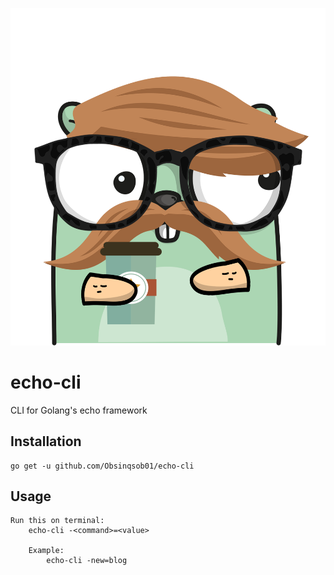 ![Echo cli gopher](https://github.com/Obsinqsob01/echo-cli/blob/master/Gopher.png)

# echo-cli
CLI for Golang's echo framework

## Installation
    go get -u github.com/Obsinqsob01/echo-cli

## Usage

    Run this on terminal:
	    echo-cli -<command>=<value>
	    
		Example:
			echo-cli -new=blog

